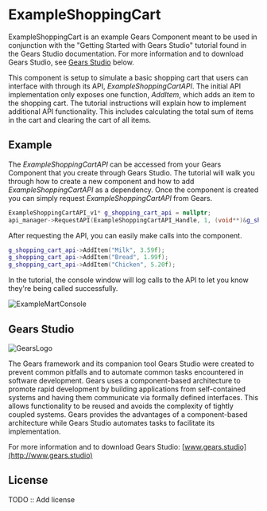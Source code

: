 ExampleShoppingCart
=============
ExampleShoppingCart is an example Gears Component meant to be used in conjunction with the "Getting Started with Gears Studio" tutorial found in the Gears Studio documentation. For more information and to download Gears Studio, see [Gears Studio](#gears-studio) below.

This component is setup to simulate a basic shopping cart that users can interface with through its API, *ExampleShoppingCartAPI*. The initial API implementation only exposes one function, *AddItem*, which adds an item to the shopping cart. The tutorial instructions will explain how to implement additional API functionality. This includes calculating the total sum of items in the cart and clearing the cart of all items.

Example
--------
The *ExampleShoppingCartAPI* can be accessed from your Gears Component that you create through Gears Studio. The tutorial will walk you through how to create a new component and how to add *ExampleShoppingCartAPI* as a dependency. Once the component is created you can simply request *ExampleShoppingCartAPI* from Gears.

```cpp
ExampleShoppingCartAPI_v1* g_shopping_cart_api = nullptr;
api_manager->RequestAPI(ExampleShoppingCartAPI_Handle, 1, (void**)&g_shopping_cart_api);
```

After requesting the API, you can easily make calls into the component.

```cpp
g_shopping_cart_api->AddItem("Milk", 3.59f);
g_shopping_cart_api->AddItem("Bread", 1.99f);
g_shopping_cart_api->AddItem("Chicken", 5.20f);
```

In the tutorial, the console window will log calls to the API to let you know they're being called successfully.

![ExampleMartConsole](/uploads/80626d10d4470da3f2b9242a532fe6b8/ExampleMartConsole.png)

Gears Studio
--------
![GearsLogo](/uploads/0df62fb11daf6ee6673c5aaa5a1e8e5f/GearsStudioInstaller.bmp)

The Gears framework and its companion tool Gears Studio were created to prevent common pitfalls and to automate common tasks encountered in software development. Gears uses a component-based architecture to promote rapid development by building applications from self-contained systems and having them communicate via formally defined interfaces. This allows functionality to be reused and avoids the complexity of tightly coupled systems. Gears provides the advantages of a component-based architecture while Gears Studio automates tasks to facilitate its implementation.

For more information and to download Gears Studio: [www.gears.studio](http://www.gears.studio)

License
--------
TODO :: Add license
